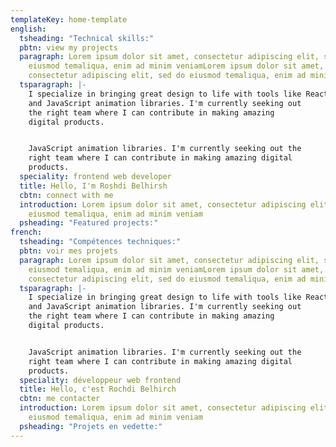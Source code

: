 ```yaml
---
templateKey: home-template
english:
  tsheading: "Technical skills:"
  pbtn: view my projects
  paragraph: Lorem ipsum dolor sit amet, consectetur adipiscing elit, sed do
    eiusmod temaliqua, enim ad minim veniamLorem ipsum dolor sit amet,
    consectetur adipiscing elit, sed do eiusmod temaliqua, enim ad minim veniam
  tsparagraph: |-
    I specialize in bringing great design to life with tools like React
    and JavaScript animation libraries. I'm currently seeking out
    the right team where I can contribute in making amazing
    digital products.


    JavaScript animation libraries. I'm currently seeking out the
    right team where I can contribute in making amazing digital
    products.
  speciality: frontend web developer
  title: Hello, I'm Roshdi Belhirsh
  cbtn: connect with me
  introduction: Lorem ipsum dolor sit amet, consectetur adipiscing elit, sed do
    eiusmod temaliqua, enim ad minim veniam
  psheading: "Featured projects:"
french:
  tsheading: "Compétences techniques:"
  pbtn: voir mes projets
  paragraph: Lorem ipsum dolor sit amet, consectetur adipiscing elit, sed do
    eiusmod temaliqua, enim ad minim veniamLorem ipsum dolor sit amet,
    consectetur adipiscing elit, sed do eiusmod temaliqua, enim ad minim veniam
  tsparagraph: |-
    I specialize in bringing great design to life with tools like React
    and JavaScript animation libraries. I'm currently seeking out
    the right team where I can contribute in making amazing
    digital products.


    JavaScript animation libraries. I'm currently seeking out the
    right team where I can contribute in making amazing digital
    products.
  speciality: développeur web frontend
  title: Hello, c'est Rochdi Belhirch
  cbtn: me contacter
  introduction: Lorem ipsum dolor sit amet, consectetur adipiscing elit, sed do
    eiusmod temaliqua, enim ad minim veniam
  psheading: "Projets en vedette:"
---
```


